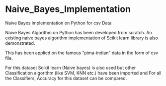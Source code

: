 # Naive_Bayes_Implementation
Naive Bayes implementation on Python for csv Data

Naive Bayes Algorithm on Python has been developed from scratch. An existing naive bayes algorithm implementation of Scikit learn library is also demonstrated.

This has been applied on the famous "pima-indian" data in the form of csv file.

For this dataset Scikit learn (Naive bayes) is also used but other Classification algorithm (like SVM, KNN etc.) have been imported and For all the Classifiers, Accuracy for this dataset can be compared.
